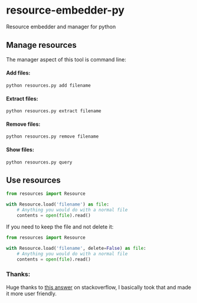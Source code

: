 # resource-embedder-py

Resource embedder and manager for python

## Manage resources

The manager aspect of this tool is command line:

#### Add files:

`python resources.py add filename`

#### Extract files:

`python resources.py extract filename`

#### Remove files:

`python resources.py remove filename`

#### Show files:

`python resources.py query`

## Use resources

```python
from resources import Resource

with Resource.load('filename') as file:
    # Anything you would do with a normal file
    contents = open(file).read()
```

If you need to keep the file and not delete it:

```python
from resources import Resource

with Resource.load('filename', delete=False) as file:
    # Anything you would do with a normal file
    contents = open(file).read()
```

### Thanks:

Huge thanks to [this answer](https://stackoverflow.com/a/39350365) on stackoverflow, I basically took that and made it more user friendly.

